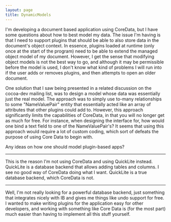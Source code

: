 ```yaml
---
layout: page
title: DynamicModels
---
```




I'm developing a document based application using CoreData, but I have some questions about how to best model my data.  The issue I'm having is that I need to support plugins that should be able to also store data in the document's object context.  In essence, plugins loaded at runtime (only once at the start of the program) need to be able to extend the managed object model of my document.  However, I get the sense that modifying object models is not the best way to go, and although it may be permissible before the model is used, I don't know what kind of problems I will run into if the user adds or removes plugins, and then attempts to open an older document.

One solution that I saw being presented in a related discussion on the cocoa-dev mailing list, was to design a model whose data was essentially just the real model.  The approach was to simply use to-many relationships to some "NameValuePair" entity that essentially acted like an array of attributes that other plugins could add to.  However, this approach significantly limits the capabilities of CoreData, in that you will no longer get as much for free.  For instance, when designing the interface for, how would one bind a text field to one of the NameValuePair's?  It seems that using this approach would require a lot of custom coding, which sort of defeats the purpose of using Core Data to begin with.

Any ideas on how one should model plugin-based apps?

----

This is the reason I'm not using CoreData and using QuickLite instead. QuickLite is a database backend that allows adding tables and columns. I see no good way of CoreData doing what I want. QuickLite is a true database backend, which CoreData is not.

----

Well, I'm not really looking for a powerful database backend, just something that integrates nicely with IB and gives me things like undo support for free.  I wanted to make writing plugins for the application easy for other developers, and working with something like Core Data is (for the most part) much easier than having to implement all this stuff yourself.

